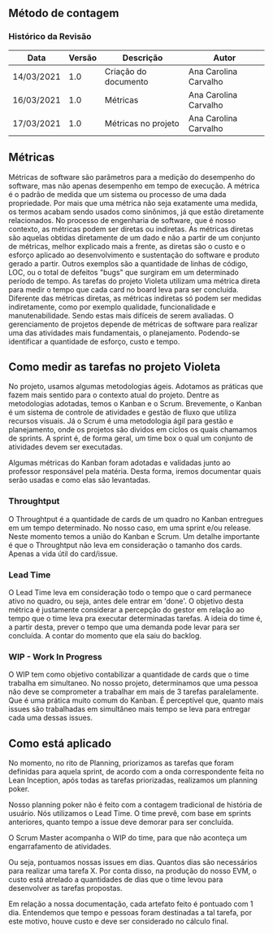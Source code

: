 ## Método de contagem

### Histórico da Revisão
| Data | Versão | Descrição | Autor |
|---|---|---|---|
| 14/03/2021| 1.0 |Criação do documento | Ana Carolina Carvalho |
| 16/03/2021| 1.0 |Métricas | Ana Carolina Carvalho |
| 17/03/2021| 1.0 |Métricas no projeto | Ana Carolina Carvalho |

## Métricas

Métricas de software são parâmetros para a medição do desempenho do software, mas não apenas desempenho em tempo de execução. A métrica é o padrão de medida que um sistema ou processo de uma dada propriedade. Por mais que uma métrica não seja exatamente uma medida, os termos acabam sendo usados como sinônimos, já que estão diretamente relacionados.
No processo de engenharia de software, que é nosso contexto, as métricas podem ser diretas ou indiretas. 
As métricas diretas são aquelas obtidas diretamente de um dado e não a partir de um conjunto de métricas, melhor explicado mais a frente, as diretas são o custo e o esforço aplicado ao desenvolvimento e sustentação do software e produto gerado a partir. Outros exemplos são a quantidade de linhas de código, LOC, ou o total de defeitos "bugs" que surgiram em um determinado período de tempo. 
As tarefas do projeto Violeta utilizam uma métrica direta para medir o tempo que cada card no board leva para ser concluída. 
Diferente das métricas diretas, as métricas indiretas só podem ser medidas indiretamente, como por exemplo qualidade, funcionalidade e manutenabilidade. Sendo estas mais difíceis de serem avaliadas. 
O gerenciamento de projetos depende de métricas de software para realizar uma das atividades mais fundamentais, o planejamento. Podendo-se identificar a quantidade de esforço, custo e tempo. 

## Como medir as tarefas no projeto Violeta

No projeto, usamos algumas metodologias ágeis. Adotamos as práticas que fazem mais sentido para o contexto atual do projeto. Dentre as metodologias adotadas, temos o Kanban e o Scrum. Brevemente, o Kanban é um sistema de controle de atividades e gestão de fluxo que utiliza recursos visuais. Já o Scrum é uma metodologia ágil para gestão e planejamento, onde os projetos são dividos em ciclos os quais chamamos de sprints. A sprint é, de forma geral, um time box o qual um conjunto de atividades devem ser executadas.

Algumas métricas do Kanban foram adotadas e validadas junto ao professor responsável pela matéria. Desta forma, iremos documentar quais serão usadas e como elas são levantadas.

### Throughtput
O Throughtput é a quantidade de cards de um quadro no Kanban entregues em um tempo determinado. No nosso caso, em uma sprint e/ou release. Neste momento temos a união do Kanban e Scrum. 
Um detalhe importante é que o Throughtput não leva em consideração o tamanho dos cards. Apenas a vida útil do card/issue.

### Lead Time
O Lead Time leva em consideração todo o tempo que o card permanece ativo no quadro, ou seja, antes dele entrar em 'done'. 
O objetivo desta métrica é justamente considerar a percepção do gestor em relação ao tempo que o time leva pra executar determinadas tarefas. A ideia do time é, a partir desta, prever o tempo que uma demanda pode levar para ser concluída. A contar do momento que ela saiu do backlog. 

### WIP - Work In Progress
O WIP tem como objetivo contabilizar a quantidade de cards que o time trabalha em simultaneo. No nosso projeto, determinamos que uma pessoa não deve se comprometer a trabalhar em mais de 3 tarefas paralelamente. Que é uma prática muito comum do Kanban. 
É perceptível que, quanto mais issues são trabalhadas em simultâneo mais tempo se leva para entregar cada uma dessas issues. 

## Como está aplicado

No momento, no rito de Planning, priorizamos as tarefas que foram definidas para aquela sprint, de acordo com a onda correspondente feita no Lean Inception, após todas as tarefas priorizadas, realizamos um planning poker. 

Nosso planning poker não é feito com a contagem tradicional de história de usuário. Nós utilizamos o Lead Time. O time prevê, com base em sprints anteriores, quanto tempo a issue deve demorar para ser concluída. 

O Scrum Master acompanha o WIP do time, para que não aconteça um engarrafamento de atividades.

Ou seja, pontuamos nossas issues em dias. Quantos dias são necessários para realizar uma tarefa X.
Por conta disso, na produção do nosso EVM, o custo está atrelado a quantidades de dias que o time levou para desenvolver as tarefas propostas. 

Em relação a nossa documentação, cada artefato feito é pontuado com 1 dia. Entendemos que tempo e pessoas foram destinadas a tal tarefa, por este motivo, houve custo e deve ser considerado no cálculo final.

